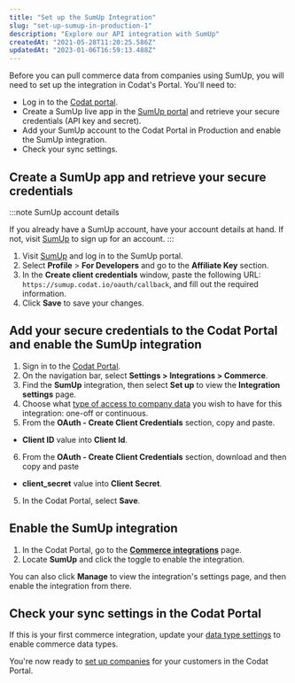 ```yaml
---
title: "Set up the SumUp Integration"
slug: "set-up-sumup-in-production-1"
description: "Explore our API integration with SumUp"
createdAt: "2021-05-28T11:20:25.586Z"
updatedAt: "2023-01-06T16:59:13.488Z"
---
```


Before you can pull commerce data from companies using SumUp, you will need to set up the integration in Codat's Portal. You'll need to:

- Log in to the <a className="external" href="https://app.codat.io" target="_blank">Codat portal</a>.
- Create a SumUp live app in the <a className="external" href="https://me.sumup.com/en-gb/login/" target="_blank">SumUp portal</a> and retrieve your secure credentials (API key and secret).
- Add your SumUp account to the Codat Portal in Production and enable the SumUp integration.
- Check your sync settings.

## Create a SumUp app and retrieve your secure credentials

:::note SumUp account details

If you already have a SumUp account, have your account details at hand. If not, visit <a href="https://sumup.co.uk/">SumUp</a> to sign up for an account.
:::

1. Visit <a className="external" href="https://sumup.co.uk/" target="_blank">SumUp</a> and log in to the SumUp portal.
2. Select **Profile** > **For Developers** and go to the **Affiliate Key** section.
3. In the **Create client credentials** window, paste the following URL: `https://sumup.codat.io/oauth/callback`, and fill out the required information.
4. Click **Save** to save your changes.

## Add your secure credentials to the Codat Portal and enable the SumUp integration

1. Sign in to the <a href="https://app.codat.io" target="_blank">Codat Portal</a>.
2. On the navigation bar, select **Settings > Integrations > Commerce**.
3. Find the **SumUp** integration, then select **Set up** to view the **Integration settings** page.
4. Choose what [type of access to company data](/core-conepts/data-type-settings) you wish to have for this integration: one-off or continuous.
5. From the **OAuth - Create Client Credentials** section, copy and paste.

- **Client ID** value into **Client Id**.

6. From the **OAuth - Create Client Credentials** section, download and then copy and paste

- **client_secret** value into **Client Secret**.

5. In the Codat Portal, select **Save**.

## Enable the SumUp integration

1. In the Codat Portal, go to the <a className="external" href="https://app.codat.io/settings/integrations/commerce" target="blank">**Commerce integrations**</a> page.
2. Locate **SumUp** and click the toggle to enable the integration.

You can also click **Manage** to view the integration's settings page, and then enable the integration from there.

## Check your sync settings in the Codat Portal

If this is your first commerce integration, update your [data type settings](/integrations/commerce/commerce-sync-settings) to enable commerce data types.

You're now ready to [set up companies](/other/portal/companies#add-a-new-company) for your customers in the Codat Portal.
